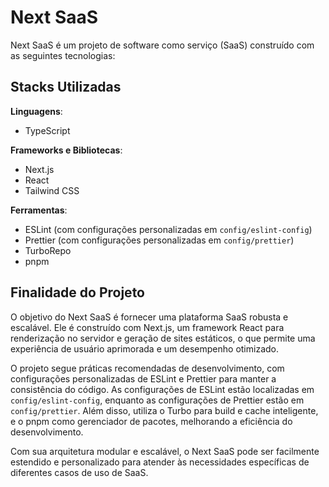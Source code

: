 # Next SaaS

Next SaaS é um projeto de software como serviço (SaaS) construído com as seguintes tecnologias:

## Stacks Utilizadas

**Linguagens**:
- TypeScript

**Frameworks e Bibliotecas**:
- Next.js
- React
- Tailwind CSS

**Ferramentas**:
- ESLint (com configurações personalizadas em `config/eslint-config`)
- Prettier (com configurações personalizadas em `config/prettier`)
- TurboRepo
- pnpm

## Finalidade do Projeto

O objetivo do Next SaaS é fornecer uma plataforma SaaS robusta e escalável. Ele é construído com Next.js, um framework React para renderização no servidor e geração de sites estáticos, o que permite uma experiência de usuário aprimorada e um desempenho otimizado.

O projeto segue práticas recomendadas de desenvolvimento, com configurações personalizadas de ESLint e Prettier para manter a consistência do código. As configurações de ESLint estão localizadas em `config/eslint-config`, enquanto as configurações de Prettier estão em `config/prettier`. Além disso, utiliza o Turbo para build e cache inteligente, e o pnpm como gerenciador de pacotes, melhorando a eficiência do desenvolvimento.

Com sua arquitetura modular e escalável, o Next SaaS pode ser facilmente estendido e personalizado para atender às necessidades específicas de diferentes casos de uso de SaaS.
